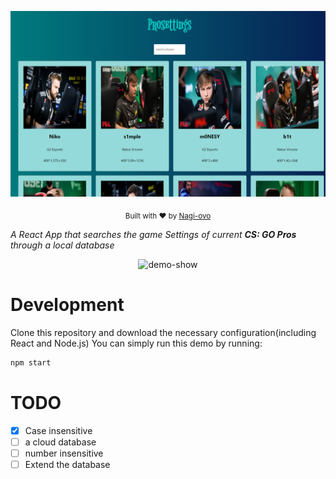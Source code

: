 ![](./public/img/demo1.png)
<p align="center">
  <sub>
    Built with ❤︎ by
    <a href="https://github.com/Nagi-ovo">Nagi-ovo</a>
  </sub>
</p>



*A React App that searches the game Settings of current **CS: GO Pros** through a local database*

<p align="center">
  <img alt="demo-show" src="public/img/demo2.gif">
</p>

# Development

Clone this repository and  download the necessary configuration(including React and Node.js) 
You can simply run this demo by running:

```sh
npm start
```

# TODO
- [x] Case insensitive
- [ ] a cloud database
- [ ] number insensitive
- [ ] Extend the database
